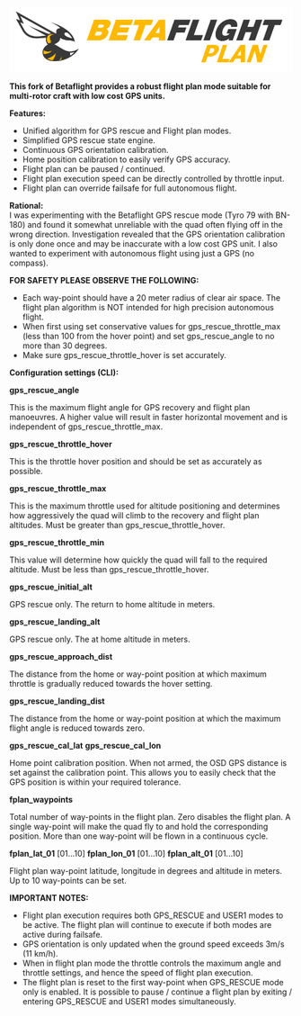 ![Betaflight](docs/assets/images/betaflightplan.png)

**This fork of Betaflight provides a robust flight plan mode suitable for multi-rotor craft with low cost GPS units.**

**Features:**
- Unified algorithm for GPS rescue and Flight plan modes.
- Simplified GPS rescue state engine.
- Continuous GPS orientation calibration.
- Home position calibration to easily verify GPS accuracy.
- Flight plan can be paused / continued.
- Flight plan execution speed can be directly controlled by throttle input.
- Flight plan can override failsafe for full autonomous flight.

**Rational:**  
I was experimenting with the Betaflight GPS rescue mode  (Tyro 79 with BN-180) and found it somewhat unreliable with the quad often flying off in the wrong direction. Investigation revealed that the GPS orientation calibration is only done once and may be inaccurate with a low cost GPS unit.  I also wanted to experiment with autonomous flight using just a GPS (no compass).

**FOR SAFETY PLEASE OBSERVE THE FOLLOWING:**

- Each way-point should have a 20 meter radius of clear air space.  The flight plan algorithm is NOT intended for high precision autonomous flight.
- When first using set conservative values for gps_rescue_throttle_max  (less than 100 from the hover point) and set gps_rescue_angle to no more than 30 degrees.
- Make sure gps_rescue_throttle_hover is set accurately. 

**Configuration settings (CLI):**

**gps_rescue_angle**

This is the maximum flight angle for GPS recovery and flight plan manoeuvres.  A higher value will result in faster horizontal movement and is independent of  gps_rescue_throttle_max.

**gps_rescue_throttle_hover**

This is the throttle hover position and should be set as accurately as possible.

**gps_rescue_throttle_max**

This is the maximum throttle used  for altitude positioning and determines how aggressively the quad will climb to the recovery and flight plan altitudes. Must be greater than gps_rescue_throttle_hover.

**gps_rescue_throttle_min**

This value will determine how quickly the quad will fall to the required altitude. Must be less than gps_rescue_throttle_hover.

**gps_rescue_initial_alt**

GPS rescue only.  The return to home altitude in meters.

**gps_rescue_landing_alt**

GPS rescue only.  The at home altitude in meters.

**gps_rescue_approach_dist**

The distance from the home or way-point position at which maximum throttle is gradually reduced towards the hover setting.

**gps_rescue_landing_dist**

The distance from the home or way-point position at which the maximum flight angle is reduced towards zero.

**gps_rescue_cal_lat**
**gps_rescue_cal_lon**

Home point calibration position.  When not armed, the OSD GPS distance is set against the calibration point. This allows you to easily check that the GPS position is within your required tolerance.

**fplan_waypoints**

Total number of way-points in the flight plan.  Zero disables the flight plan. A single way-point will make the quad fly to and hold the corresponding position. More than one way-point will be flown in a continuous cycle.

**fplan_lat_01**  [01...10]
**fplan_lon_01**  [01...10]
**fplan_alt_01**  [01...10]

Flight plan way-point latitude, longitude in degrees and altitude in meters. Up to 10 way-points can be set.

**IMPORTANT NOTES:**

- Flight plan execution requires both GPS_RESCUE and USER1 modes to be active.  The flight plan will continue to execute if both modes are active during failsafe.
- GPS orientation is only updated when the ground speed exceeds 3m/s (11 km/h).
- When in flight plan mode the throttle controls the maximum angle and throttle settings, and hence the speed of flight plan execution.
- The flight plan is reset to the first way-point when GPS_RESCUE mode only is enabled.  It is possible to pause / continue a flight plan by exiting / entering GPS_RESCUE and USER1 modes simultaneously.
